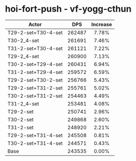 # hoi-fort-push - vf-yogg-cthun
| Actor | DPS | Increase |
|---|:---:|:---:|
|T29-2-set+T30-4-set|262487|7.78%|
|T30-2_4-set|261691|7.46%|
|T31-2-set+T30-4-set|261121|7.22%|
|T29-2_4-set|260900|7.13%|
|T30-2-set+T29-4-set|260431|6.94%|
|T31-2-set+T29-4-set|259572|6.59%|
|T29-2-set+T30-2-set|256766|5.43%|
|T29-2-set+T31-2-set|255761|5.02%|
|T30-2-set+T31-2-set|254463|4.49%|
|T31-2_4-set|253481|4.08%|
|T29-2-set|250741|2.96%|
|T30-2-set|249868|2.60%|
|T31-2-set|248920|2.21%|
|T29-2-set+T31-4-set|245508|0.81%|
|T30-2-set+T31-4-set|244571|0.43%|
|Base|243535|0.00%|
